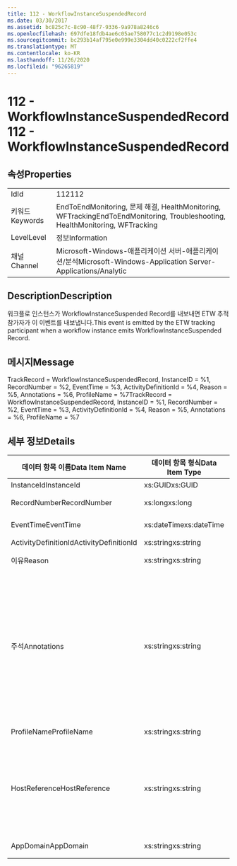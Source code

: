 ```yaml
---
title: 112 - WorkflowInstanceSuspendedRecord
ms.date: 03/30/2017
ms.assetid: bc825c7c-8c90-48f7-9336-9a978a8246c6
ms.openlocfilehash: 697dfe18fdb4ae6c05ae758077c1c2d9198e053c
ms.sourcegitcommit: bc293b14af795e0e999e3304dd40c0222cf2ffe4
ms.translationtype: MT
ms.contentlocale: ko-KR
ms.lasthandoff: 11/26/2020
ms.locfileid: "96265819"
---
```

# <a name="112---workflowinstancesuspendedrecord"></a><span data-ttu-id="31090-102">112 - WorkflowInstanceSuspendedRecord</span><span class="sxs-lookup"><span data-stu-id="31090-102">112 - WorkflowInstanceSuspendedRecord</span></span>

## <a name="properties"></a><span data-ttu-id="31090-103">속성</span><span class="sxs-lookup"><span data-stu-id="31090-103">Properties</span></span>  
  
|||  
|-|-|  
|<span data-ttu-id="31090-104">Id</span><span class="sxs-lookup"><span data-stu-id="31090-104">Id</span></span>|<span data-ttu-id="31090-105">112</span><span class="sxs-lookup"><span data-stu-id="31090-105">112</span></span>|  
|<span data-ttu-id="31090-106">키워드</span><span class="sxs-lookup"><span data-stu-id="31090-106">Keywords</span></span>|<span data-ttu-id="31090-107">EndToEndMonitoring, 문제 해결, HealthMonitoring, WFTracking</span><span class="sxs-lookup"><span data-stu-id="31090-107">EndToEndMonitoring, Troubleshooting, HealthMonitoring, WFTracking</span></span>|  
|<span data-ttu-id="31090-108">Level</span><span class="sxs-lookup"><span data-stu-id="31090-108">Level</span></span>|<span data-ttu-id="31090-109">정보</span><span class="sxs-lookup"><span data-stu-id="31090-109">Information</span></span>|  
|<span data-ttu-id="31090-110">채널</span><span class="sxs-lookup"><span data-stu-id="31090-110">Channel</span></span>|<span data-ttu-id="31090-111">Microsoft-Windows-애플리케이션 서버-애플리케이션/분석</span><span class="sxs-lookup"><span data-stu-id="31090-111">Microsoft-Windows-Application Server-Applications/Analytic</span></span>|  
  
## <a name="description"></a><span data-ttu-id="31090-112">Description</span><span class="sxs-lookup"><span data-stu-id="31090-112">Description</span></span>  

 <span data-ttu-id="31090-113">워크플로 인스턴스가 WorkflowInstanceSuspended Record를 내보내면 ETW 추적 참가자가 이 이벤트를 내보냅니다.</span><span class="sxs-lookup"><span data-stu-id="31090-113">This event is emitted by the ETW tracking participant when a workflow instance emits WorkflowInstanceSuspended Record.</span></span>  
  
## <a name="message"></a><span data-ttu-id="31090-114">메시지</span><span class="sxs-lookup"><span data-stu-id="31090-114">Message</span></span>  

 <span data-ttu-id="31090-115">TrackRecord = WorkflowInstanceSuspendedRecord, InstanceID = %1, RecordNumber = %2, EventTime = %3, ActivityDefinitionId = %4, Reason = %5, Annotations = %6, ProfileName = %7</span><span class="sxs-lookup"><span data-stu-id="31090-115">TrackRecord = WorkflowInstanceSuspendedRecord, InstanceID = %1, RecordNumber = %2, EventTime = %3, ActivityDefinitionId = %4, Reason = %5, Annotations = %6, ProfileName = %7</span></span>  
  
## <a name="details"></a><span data-ttu-id="31090-116">세부 정보</span><span class="sxs-lookup"><span data-stu-id="31090-116">Details</span></span>  
  
|<span data-ttu-id="31090-117">데이터 항목 이름</span><span class="sxs-lookup"><span data-stu-id="31090-117">Data Item Name</span></span>|<span data-ttu-id="31090-118">데이터 항목 형식</span><span class="sxs-lookup"><span data-stu-id="31090-118">Data Item Type</span></span>|<span data-ttu-id="31090-119">Description</span><span class="sxs-lookup"><span data-stu-id="31090-119">Description</span></span>|  
|--------------------|--------------------|-----------------|  
|<span data-ttu-id="31090-120">InstanceId</span><span class="sxs-lookup"><span data-stu-id="31090-120">InstanceId</span></span>|<span data-ttu-id="31090-121">xs:GUID</span><span class="sxs-lookup"><span data-stu-id="31090-121">xs:GUID</span></span>|<span data-ttu-id="31090-122">워크플로의 인스턴스 ID</span><span class="sxs-lookup"><span data-stu-id="31090-122">The instance id for the workflow</span></span>|  
|<span data-ttu-id="31090-123">RecordNumber</span><span class="sxs-lookup"><span data-stu-id="31090-123">RecordNumber</span></span>|<span data-ttu-id="31090-124">xs:long</span><span class="sxs-lookup"><span data-stu-id="31090-124">xs:long</span></span>|<span data-ttu-id="31090-125">내보낸 레코드의 시퀀스 번호</span><span class="sxs-lookup"><span data-stu-id="31090-125">The sequence number of the emitted record</span></span>|  
|<span data-ttu-id="31090-126">EventTime</span><span class="sxs-lookup"><span data-stu-id="31090-126">EventTime</span></span>|<span data-ttu-id="31090-127">xs:dateTime</span><span class="sxs-lookup"><span data-stu-id="31090-127">xs:dateTime</span></span>|<span data-ttu-id="31090-128">이벤트를 내보낸 시간(UTC)</span><span class="sxs-lookup"><span data-stu-id="31090-128">The time in UTC when the event was emitted</span></span>|  
|<span data-ttu-id="31090-129">ActivityDefinitionId</span><span class="sxs-lookup"><span data-stu-id="31090-129">ActivityDefinitionId</span></span>|<span data-ttu-id="31090-130">xs:string</span><span class="sxs-lookup"><span data-stu-id="31090-130">xs:string</span></span>|<span data-ttu-id="31090-131">워크플로의 루트 활동 이름</span><span class="sxs-lookup"><span data-stu-id="31090-131">The name of the root activity in the workflow</span></span>|  
|<span data-ttu-id="31090-132">이유</span><span class="sxs-lookup"><span data-stu-id="31090-132">Reason</span></span>|<span data-ttu-id="31090-133">xs:string</span><span class="sxs-lookup"><span data-stu-id="31090-133">xs:string</span></span>|<span data-ttu-id="31090-134">워크플로가 일시 중단된 이유입니다.</span><span class="sxs-lookup"><span data-stu-id="31090-134">The reason the workflow was suspended</span></span>|  
|<span data-ttu-id="31090-135">주석</span><span class="sxs-lookup"><span data-stu-id="31090-135">Annotations</span></span>|<span data-ttu-id="31090-136">xs:string</span><span class="sxs-lookup"><span data-stu-id="31090-136">xs:string</span></span>|<span data-ttu-id="31090-137">이 이벤트에 추가된 주석입니다.</span><span class="sxs-lookup"><span data-stu-id="31090-137">The annotations that were added to this event.</span></span>  <span data-ttu-id="31090-138">값은 xml 요소에 a 형식으로 저장 됩니다 \<items> \< item  name = "annotationName" type="System.String"> \</item> \</items> .</span><span class="sxs-lookup"><span data-stu-id="31090-138">The values are stored in an xml element in the format \<items>\< item  name = "annotationName" type="System.String">annotationValue\</item>\</items>.</span></span>  <span data-ttu-id="31090-139">주석을 지정 하지 않으면 문자열에가 포함 \<items/> 됩니다.</span><span class="sxs-lookup"><span data-stu-id="31090-139">If no annotations are specified then the string contains \<items/>.</span></span> <span data-ttu-id="31090-140">ETW 이벤트 크기는 ETW 버퍼 크기 또는 ETW 이벤트의 최대 페이로드에 따라 제한됩니다.</span><span class="sxs-lookup"><span data-stu-id="31090-140">The ETW event size is limited by the ETW buffer size or the max payload for an ETW event.</span></span> <span data-ttu-id="31090-141">이벤트 크기가 ETW 제한을 초과 하면 주석을 삭제 하 고 주석 값을 ...로 대체 하 여 이벤트를 자릅니다. \<items> \</items></span><span class="sxs-lookup"><span data-stu-id="31090-141">If the size of the event exceeds the ETW limits, then the event is truncated by dropping the annotations and replacing the annotation value with \<items>...\</items>.</span></span>|  
|<span data-ttu-id="31090-142">ProfileName</span><span class="sxs-lookup"><span data-stu-id="31090-142">ProfileName</span></span>|<span data-ttu-id="31090-143">xs:string</span><span class="sxs-lookup"><span data-stu-id="31090-143">xs:string</span></span>|<span data-ttu-id="31090-144">이 이벤트를 내보낸 이름 또는 추적 프로필</span><span class="sxs-lookup"><span data-stu-id="31090-144">The name or the tracking profile that resulted in this event being emitted</span></span>|  
|<span data-ttu-id="31090-145">HostReference</span><span class="sxs-lookup"><span data-stu-id="31090-145">HostReference</span></span>|<span data-ttu-id="31090-146">xs:string</span><span class="sxs-lookup"><span data-stu-id="31090-146">xs:string</span></span>|<span data-ttu-id="31090-147">웹 호스팅 서비스의 경우 이 필드는 웹 계층의 서비스를 고유하게 식별합니다.</span><span class="sxs-lookup"><span data-stu-id="31090-147">For web hosted services, this field uniquely identifies the service in the web hierarchy.</span></span>  <span data-ttu-id="31090-148">해당 형식은 ' 웹 사이트 이름 응용 프로그램 가상 경로&#124;서비스 가상 경로&#124;ServiceName ' 예: ' Default Web Site/CalculatorApplication&#124;/CalculatorService.svc&#124;CalculatorService '로 정의 됩니다.</span><span class="sxs-lookup"><span data-stu-id="31090-148">Its format is defined as 'Web Site Name Application Virtual Path&#124;Service Virtual Path&#124;ServiceName' Example: 'Default Web Site/CalculatorApplication&#124;/CalculatorService.svc&#124;CalculatorService'</span></span>|  
|<span data-ttu-id="31090-149">AppDomain</span><span class="sxs-lookup"><span data-stu-id="31090-149">AppDomain</span></span>|<span data-ttu-id="31090-150">xs:string</span><span class="sxs-lookup"><span data-stu-id="31090-150">xs:string</span></span>|<span data-ttu-id="31090-151">AppDomain.CurrentDomain.FriendlyName에서 반환되는 문자열입니다.</span><span class="sxs-lookup"><span data-stu-id="31090-151">The string returned by AppDomain.CurrentDomain.FriendlyName.</span></span>|
